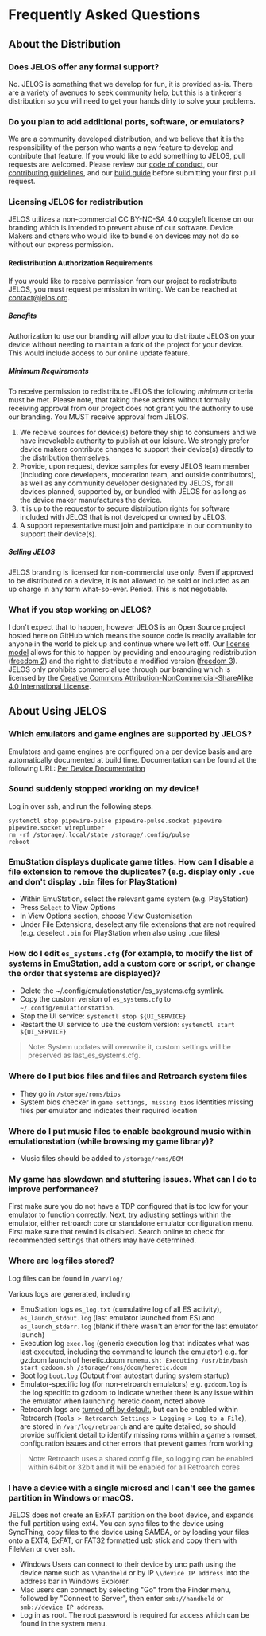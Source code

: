 # Frequently Asked Questions

## About the Distribution

### Does JELOS offer any formal support?
No. JELOS is something that we develop for fun, it is provided as-is.  There are a variety of avenues to seek community help, but this is a tinkerer's distribution so you will need to get your hands dirty to solve your problems.

### Do you plan to add additional ports, software, or emulators?
We are a community developed distribution, and we believe that it is the responsibility of the person who wants a new feature to develop and contribute that feature. If you would like to add something to JELOS, pull requests are welcomed.  Please review our [code of conduct](https://github.com/JustEnoughLinuxOS/distribution/blob/main/CODE_OF_CONDUCT.md), our [contributing guidelines](https://github.com/JustEnoughLinuxOS/distribution/blob/main/CONTRIBUTING.md), and our [build guide](https://github.com/JustEnoughLinuxOS/distribution/blob/main/BUILDING.md) before submitting your first pull request.

### Licensing JELOS for redistribution
JELOS utilizes a non-commercial CC BY-NC-SA 4.0 copyleft license on our branding which is intended to prevent abuse of our software.  Device Makers and others who would like to bundle on devices may not do so without our express permission.

#### Redistribution Authorization Requirements
If you would like to receive permission from our project to redistribute JELOS, you must request permission in writing.  We can be reached at contact@jelos.org.

##### Benefits
Authorization to use our branding will allow you to distribute JELOS on your device without needing to maintain a fork of the project for your device.  This would include access to our online update feature.

##### Minimum Requirements
To receive permission to redistribute JELOS the following *minimum* criteria must be met.  Please note, that taking these actions without formally receiving approval from our project does not grant you the authority to use our branding.  You MUST receive approval from JELOS.

1. We receive sources for device(s) before they ship to consumers and we have irrevokable authority to publish at our leisure.  We strongly prefer device makers contribute changes to support their device(s) directly to the distribution themselves.
2. Provide, upon request, device samples for every JELOS team member (including core developers, moderation team, and outside contributors), as well as any community developer designated by JELOS, for all devices planned, supported by, or bundled with JELOS for as long as the device maker manufactures the device.
3. It is up to the requestor to secure distribution rights for software included with JELOS that is not developed or owned by JELOS.
4. A support representative must join and participate in our community to support their device(s).

##### Selling JELOS
JELOS branding is licensed for non-commercial use only.  Even if approved to be distributed on a device, it is not allowed to be sold or included as an up charge in any form what-so-ever.  Period.  This is not negotiable.

### What if you stop working on JELOS?
I don't expect that to happen, however JELOS is an Open Source project hosted here on GitHub which means the source code is readily available for anyone in the world to pick up and continue where we left off.  Our [license model](https://tldrlegal.com/license/apache-license-2.0-(apache-2.0)) allows for this to happen by providing and encouraging redistribution ([freedom 2](https://www.gnu.org/philosophy/free-sw.en.html#four-freedoms)) and the right to distribute a modified version ([freedom 3](https://www.gnu.org/philosophy/free-sw.en.html#four-freedoms)).  JELOS only prohibits commercial use through our branding which is licensed by the [Creative Commons Attribution-NonCommercial-ShareAlike 4.0 International License](https://tldrlegal.com/license/creative-commons-attribution-noncommercial-sharealike-4.0-international-(cc-by-nc-sa-4.0)).

## About Using JELOS

### Which emulators and game engines are supported by JELOS?
Emulators and game engines are configured on a per device basis and are automatically documented at build time.  Documentation can be found at the following URL: [Per Device Documentation](https://github.com/JustEnoughLinuxOS/distribution/tree/main/documentation/PER_DEVICE_DOCUMENTATION)

### Sound suddenly stopped working on my device!
Log in over ssh, and run the following steps.
```
systemctl stop pipewire-pulse pipewire-pulse.socket pipewire pipewire.socket wireplumber
rm -rf /storage/.local/state /storage/.config/pulse
reboot
```

### EmuStation displays duplicate game titles. How can I disable a file extension to remove the duplicates? (e.g. display only `.cue` and don't display `.bin` files for PlayStation)

* Within EmuStation, select the relevant game system (e.g. PlayStation)
* Press `Select` to View Options
* In View Options section, choose View Customisation
* Under File Extensions, deselect any file extensions that are not required (e.g. deselect `.bin` for PlayStation when also using `.cue` files)

### How do I edit `es_systems.cfg` (for example, to modify the list of systems in EmuStation, add a custom core or script, or change the order that systems are displayed)?

* Delete the ~/.config/emulationstation/es_systems.cfg symlink.
* Copy the custom version of `es_systems.cfg` to `~/.config/emulationstation`.
* Stop the UI service: `systemctl stop ${UI_SERVICE}`
* Restart the UI service to use the custom version: `systemctl start ${UI_SERVICE}`

> Note: System updates will overwrite it, custom settings will be preserved as last_es_systems.cfg.

### Where do I put bios files and files and Retroarch system files

* They go in `/storage/roms/bios`
* System bios checker in `game settings, missing bios` identities missing files per emulator and indicates their required location

### Where do I put music files to enable background music within emulationstation (while browsing my game library)?

* Music files should be added to `/storage/roms/BGM`

### My game has slowdown and stuttering issues. What can I do to improve performance?

First make sure you do not have a TDP configured that is too low for your emulator to function correctly.  Next, try adjusting settings within the emulator, either retroarch core or standalone emulator configuration menu. First make sure that rewind is disabled.  Search online to check for recommended settings that others may have determined.

### Where are log files stored?

Log files can be found in `/var/log/`

Various logs are generated, including

* EmuStation logs `es_log.txt` (cumulative log of all ES activity), `es_launch_stdout.log` (last emulator launched from ES) and `es_launch_stderr.log` (blank if there wasn't an error for the last emulator launch)
* Execution log `exec.log` (generic execution log that indicates what was last executed, including the command to launch the emulator) e.g. for gzdoom launch of heretic.doom `runemu.sh: Executing /usr/bin/bash start_gzdoom.sh /storage/roms/doom/heretic.doom`
* Boot log `boot.log` (Output from autostart during system startup)
* Emulator-specific log (for non-retroarch emulators) e.g. `gzdoom.log` is the log specific to gzdoom to indicate whether there is any issue within the emulator when launching heretic.doom, noted above
* Retroarch logs are [turned off by default](https://github.com/JustEnoughLinuxOS/distribution/blob/main/packages/games/emulators/retroarch/sources/handheld/retroarch.cfg#L420), but can be enabled within Retroarch (`Tools > Retroarch`: `Settings > Logging > Log to a File`), are stored in `/var/log/retroarch` and are quite detailed, so should provide sufficient detail to identify missing roms within a game's romset, configuration issues and other errors that prevent games from working

> Note: Retroarch uses a shared config file, so logging can be enabled within 64bit or 32bit and it will be enabled for all Retroarch cores

### I have a device with a single microsd and I can't see the games partition in Windows or macOS.

JELOS does not create an ExFAT partition on the boot device, and expands the full partition using ext4.  You can sync files to the device using SyncThing, copy files to the device using SAMBA, or by loading your files onto a EXT4, ExFAT, or FAT32 formatted usb stick and copy them with FileMan or over ssh.

* Windows Users can connect to their device by unc path using the device name such as `\\handheld` or by IP `\\device IP address` into the address bar in Windows Explorer.
* Mac users can connect by selecting "Go" from the Finder menu, followed by "Connect to Server", then enter `smb://handheld` or `smb://device IP address`.
* Log in as root.  The root password is required for access which can be found in the system menu.